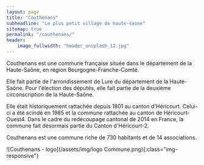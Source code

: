 ```yaml
---
layout: page
title: "Couthenans"
subheadline: "Le plus petit village de haute-saone"
sitemap: true
permalink: "/couthenans/"
header:
    image_fullwidth: "header_unsplash_12.jpg"
---
```



Couthenans est une commune française située dans le département de la Haute-Saône, en région Bourgogne-Franche-Comté. 

Elle fait partie de l'arrondissement de Lure du département de la Haute-Saône. Pour l'élection des députés, elle fait partie de la deuxième circonscription de la Haute-Saône.

Elle était historiquement rattachée depuis 1801 au canton d'Héricourt. Celui-ci a été scindé en 1985 et la commune rattachée au canton de Héricourt-Ouest4. Dans le cadre du redécoupage cantonal de 2014 en France, la commune fait désormais partie du Canton d'Héricourt-2. 

Couthenans est une commune riche de 730 habitants  et de 14 associations. 

![Couthenans - logo](/assets/img/logo Commune.png){:class="img-responsive"}
